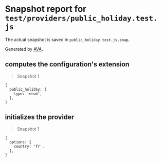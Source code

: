 # Snapshot report for `test/providers/public_holiday.test.js`

The actual snapshot is saved in `public_holiday.test.js.snap`.

Generated by [AVA](https://avajs.dev).

## computes the configuration's extension

> Snapshot 1

    {
      public_holiday: {
        type: 'enum',
      },
    }

## initializes the provider

> Snapshot 1

    {
      options: {
        country: 'fr',
      },
    }
